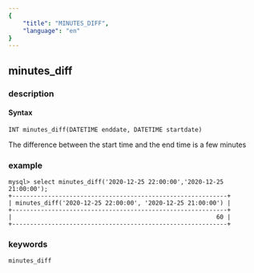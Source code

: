 ```yaml
---
{
    "title": "MINUTES_DIFF",
    "language": "en"
}
---
```


<!-- 
Licensed to the Apache Software Foundation (ASF) under one
or more contributor license agreements.  See the NOTICE file
distributed with this work for additional information
regarding copyright ownership.  The ASF licenses this file
to you under the Apache License, Version 2.0 (the
"License"); you may not use this file except in compliance
with the License.  You may obtain a copy of the License at

  http://www.apache.org/licenses/LICENSE-2.0

Unless required by applicable law or agreed to in writing,
software distributed under the License is distributed on an
"AS IS" BASIS, WITHOUT WARRANTIES OR CONDITIONS OF ANY
KIND, either express or implied.  See the License for the
specific language governing permissions and limitations
under the License.
-->

## minutes_diff
### description
#### Syntax

`INT minutes_diff(DATETIME enddate, DATETIME startdate)`

The difference between the start time and the end time is a few minutes

### example

```
mysql> select minutes_diff('2020-12-25 22:00:00','2020-12-25 21:00:00');
+------------------------------------------------------------+
| minutes_diff('2020-12-25 22:00:00', '2020-12-25 21:00:00') |
+------------------------------------------------------------+
|                                                         60 |
+------------------------------------------------------------+
```

### keywords

    minutes_diff

